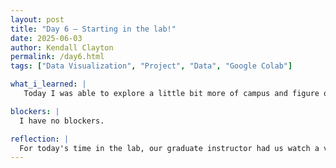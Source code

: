 ```yaml
---
layout: post
title: "Day 6 – Starting in the lab!"
date: 2025-06-03
author: Kendall Clayton
permalink: /day6.html
tags: ["Data Visualization", "Project", "Data", "Google Colab"]

what_i_learned: |
   Today I was able to explore a little bit more of campus and figure out where the microwave was! But, during my labs I was able to watch a video on sentiment analysis, to be frank I did not retain much from the video since the terms were too advanced but I still followed it along.

blockers: |
  I have no blockers.

reflection: |
  For today's time in the lab, our graduate instructor had us watch a video on a sentiment analysis project. I am still confused on how to actually execute it on my own but I was able to create a code from following the video! Then, after lunch we had came back into our labs and was able to start a little research on our projects and start creating tables of data and inputting them into google colab
---
```

